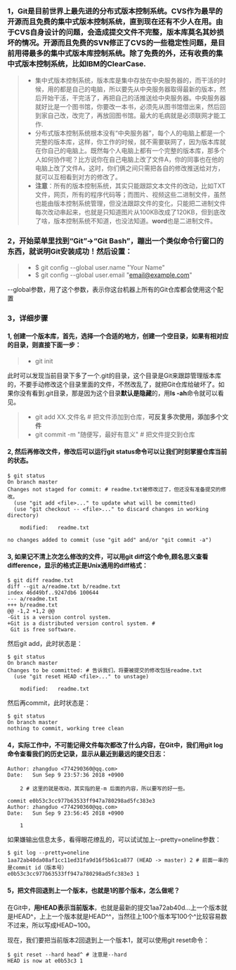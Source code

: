 ### 1，Git是目前世界上最先进的分布式版本控制系统。CVS作为最早的开源而且免费的集中式版本控制系统，直到现在还有不少人在用。由于CVS自身设计的问题，会造成提交文件不完整，版本库莫名其妙损坏的情况。开源而且免费的SVN修正了CVS的一些稳定性问题，是目前用得最多的集中式版本库控制系统。除了免费的外，还有收费的集中式版本控制系统，比如IBM的ClearCase. 
>* 集中式版本控制系统，版本库是集中存放在中央服务器的，而干活的时候，用的都是自己的电脑，所以要先从中央服务器取得最新的版本，然后开始干活，干完活了，再把自己的活推送给中央服务器。中央服务器就好比是一个图书馆，你要改一本书，必须先从图书馆借出来，然后回到家自己改，改完了，再放回图书馆。最大的毛病就是必须联网才能工作.
>* 分布式版本控制系统根本没有“中央服务器”，每个人的电脑上都是一个完整的版本库，这样，你工作的时候，就不需要联网了，因为版本库就在你自己的电脑上。既然每个人电脑上都有一个完整的版本库，那多个人如何协作呢？比方说你在自己电脑上改了文件A，你的同事也在他的电脑上改了文件A，这时，你们俩之间只需把各自的修改推送给对方，就可以互相看到对方的修改了。
>* **注意**：所有的版本控制系统，其实只能跟踪文本文件的改动，比如TXT文件，网页，所有的程序代码等；而图片、视频这些二进制文件，虽然也能由版本控制系统管理，但没法跟踪文件的变化，只能把二进制文件每次改动串起来，也就是只知道图片从100KB改成了120KB，但到底改了啥，版本控制系统不知道，也没法知道。**word**也是二进制文件。

### 2，开始菜单里找到“Git”->“Git Bash”，蹦出一个类似命令行窗口的东西，就说明Git安装成功！然后设置：
>* $ git config --global user.name "Your Name"
>* $ git config --global user.email "email@example.com"

--global参数，用了这个参数，表示你这台机器上所有的Git仓库都会使用这个配置

### 3，详细步骤
#### 1, 创建一个版本库，首先，选择一个合适的地方，创建一个空目录，如果有相对应的目录，则直接下面一步：
>* git init

此时可以发现当前目录下多了一个.git的目录，这个目录是Git来跟踪管理版本库的，不要手动修改这个目录里面的文件，不然改乱了，就把Git仓库给破坏了。如果你没有看到.git目录，那是因为这个目录**默认是隐藏**的，用**ls -ah**命令就可以看见。

>* git add XX.文件名 # 把文件添加到仓库，**可反复多次使用，添加多个文件**
>* git commit -m "随便写，最好有意义" # 把文件提交到仓库

#### 2, 然后再修改文件，修改后可以**运行git status命令可以让我们时刻掌握仓库当前的状态**。
```
$ git status
On branch master
Changes not staged for commit: # readme.txt被修改过了，但还没有准备提交的修改。
  (use "git add <file>..." to update what will be committed)
  (use "git checkout -- <file>..." to discard changes in working directory)

    modified:   readme.txt

no changes added to commit (use "git add" and/or "git commit -a")
```
#### 3, 如果记不清上次怎么修改的文件，可以用**git diff这个命令,顾名思义查看difference，显示的格式正是Unix通用的diff格式**：
```
$ git diff readme.txt 
diff --git a/readme.txt b/readme.txt
index 46d49bf..9247db6 100644
--- a/readme.txt
+++ b/readme.txt
@@ -1,2 +1,2 @@
-Git is a version control system.
+Git is a distributed version control system. #
 Git is free software.
```
然后git add，此时状态是：
```
$ git status
On branch master
Changes to be committed: # 告诉我们，将要被提交的修改包括readme.txt
  (use "git reset HEAD <file>..." to unstage)

    modified:   readme.txt
```
然后再commit，此时状态是：
```
$ git status
On branch master
nothing to commit, working tree clean
```
#### 4，实际工作中，不可能记得文件每次都改了什么内容，在Git中，我们用git log命令查看我们的历史记录，显示从最近到最远的提交日志：
```
Author: zhangduo <774290360@qq.com>
Date:   Sun Sep 9 23:57:36 2018 +0900

    2 # 这里的就是改动，其实指的是-m 后面的内容，所以要写的好一些。

commit e0b53c3cc977b63533ff947a780298ad5fc383e3
Author: zhangduo <774290360@qq.com>
Date:   Sun Sep 9 23:56:45 2018 +0900

    1
```
如果嫌输出信息太多，看得眼花缭乱的，可以试试加上--pretty=oneline参数：
```
$ git log --pretty=oneline
1aa72ab40da08af1cc11ed31fa9d16f5b61ca877 (HEAD -> master) 2 # 前面一串的是commit id（版本号）
e0b53c3cc977b63533ff947a780298ad5fc383e3 1
```
#### 5，把文件回退到上一个版本，也就是1的那个版本，怎么做呢？
在Git中，**用HEAD表示当前版本**，也就是最新的提交1aa72ab40d...上一个版本就是HEAD^，上上一个版本就是HEAD^^，当然往上100个版本写100个^比较容易数不过来，所以写成HEAD~100。

现在，我们要把当前版本2回退到上一个版本1，就可以使用git reset命令：
```
$ git reset --hard head^ # 注意是--hard 
HEAD is now at e0b53c3 1
```



